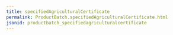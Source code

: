 ```yaml
---
title: specifiedAgriculturalCertificate
permalink: ProductBatch.specifiedAgriculturalCertificate.html
jsonid: productbatch_specifiedagriculturalcertificate
---
```

